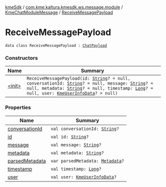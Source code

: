[kmeSdk](../../../index.md) / [com.kme.kaltura.kmesdk.ws.message.module](../../index.md) / [KmeChatModuleMessage](../index.md) / [ReceiveMessagePayload](./index.md)

# ReceiveMessagePayload

`data class ReceiveMessagePayload : `[`ChatPayload`](../-chat-payload/index.md)

### Constructors

| Name | Summary |
|---|---|
| [&lt;init&gt;](-init-.md) | `ReceiveMessagePayload(id: `[`String`](https://kotlinlang.org/api/latest/jvm/stdlib/kotlin/-string/index.html)`? = null, conversationId: `[`String`](https://kotlinlang.org/api/latest/jvm/stdlib/kotlin/-string/index.html)`? = null, message: `[`String`](https://kotlinlang.org/api/latest/jvm/stdlib/kotlin/-string/index.html)`? = null, metadata: `[`String`](https://kotlinlang.org/api/latest/jvm/stdlib/kotlin/-string/index.html)`? = null, timestamp: `[`Long`](https://kotlinlang.org/api/latest/jvm/stdlib/kotlin/-long/index.html)`? = null, user: `[`KmeUserInfoData`](../../../com.kme.kaltura.kmesdk.rest.response.user/-kme-user-info-data/index.md)`? = null)` |

### Properties

| Name | Summary |
|---|---|
| [conversationId](conversation-id.md) | `val conversationId: `[`String`](https://kotlinlang.org/api/latest/jvm/stdlib/kotlin/-string/index.html)`?` |
| [id](id.md) | `val id: `[`String`](https://kotlinlang.org/api/latest/jvm/stdlib/kotlin/-string/index.html)`?` |
| [message](message.md) | `val message: `[`String`](https://kotlinlang.org/api/latest/jvm/stdlib/kotlin/-string/index.html)`?` |
| [metadata](metadata.md) | `val metadata: `[`String`](https://kotlinlang.org/api/latest/jvm/stdlib/kotlin/-string/index.html)`?` |
| [parsedMetadata](parsed-metadata.md) | `var parsedMetadata: `[`Metadata`](../../../com.kme.kaltura.kmesdk.ws.message.chat/-kme-chat-message/-metadata/index.md)`?` |
| [timestamp](timestamp.md) | `val timestamp: `[`Long`](https://kotlinlang.org/api/latest/jvm/stdlib/kotlin/-long/index.html)`?` |
| [user](user.md) | `val user: `[`KmeUserInfoData`](../../../com.kme.kaltura.kmesdk.rest.response.user/-kme-user-info-data/index.md)`?` |
